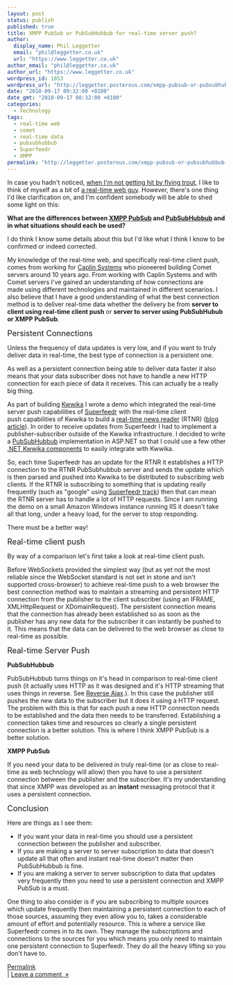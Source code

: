 ```yaml
---
layout: post
status: publish
published: true
title: XMPP PubSub or PubSubHubbub for real-time server push?
author:
  display_name: Phil Leggetter
  email: "phil@leggetter.co.uk"
  url: "https://www.leggetter.co.uk"
author_email: "phil@leggetter.co.uk"
author_url: "https://www.leggetter.co.uk"
wordpress_id: 1853
wordpress_url: "http://leggetter.posterous.com/xmpp-pubsub-or-pubsubhubbub-for-real-time-ser"
date: "2010-09-17 09:32:00 +0100"
date_gmt: "2010-09-17 08:32:00 +0100"
categories:
  - Technology
tags:
  - real-time web
  - comet
  - real-time data
  - pubsubhubbub
  - Superfeedr
  - XMPP
permalink: "http://leggetter.posterous.com/xmpp-pubsub-or-pubsubhubbub-for-real-time-ser"
---
```


<p>In case you hadn't noticed,&nbsp;<a href="http://leggetter.posterous.com/hit-roond-around-the-heed-head-by-a-faash-fis" >when I'm not getting hit by flying trout</a>, I like to think of myself as a bit of <a href="/" >a real-time web guy</a>. However, there's one thing I'd like clarification on, and I'm confident somebody will be able to shed some light on this:</p>
<p />
<strong>What are the differences between </strong><a href="http://xmpp.org/extensions/xep-0060.html"><strong>XMPP PubSub</strong></a><strong> and </strong><a href="http://code.google.com/apis/pubsubhubbub/"><strong>PubSubHubbub</strong></a><strong> and in what situations should each be used?</strong></p>

<p />
I do think I know some details about this but I'd like what I think I know to be confirmed or indeed corrected.</p>
<p />
My knowledge of the real-time web, and specifically real-time client push, comes from working for&nbsp;<a href="http://www.caplin.com/" >Caplin Systems</a>&nbsp;who pioneered building Comet servers around 10 years ago. From working with Caplin Systems and with Comet servers I've gained an understanding of how connections are made&nbsp;using different technologies&nbsp;and maintained in different scenarios. I also believe that I have a good understanding of what the best connection method is to deliver real-time data whether the delivery be from <strong>server to client using real-time client push</strong> or <strong>server to server using PubSubHubub or XMPP PubSub</strong>.</p>
<p />
<span style="font-size: large;">Persistent Connections</span></p>
<p />
Unless the frequency of data updates is very low, and if you want to truly deliver data in real-time, the best type of connection is a persistent one.</p>
<p />
As well as a persistent connection being able to deliver data faster it also means that your data subscriber does not have to handle a new HTTP connection for each piece of data it receives. This can actually be a really big thing.</p>
<p />
As part of building <a href="http://kwwika.com">Kwwika</a> I wrote a demo which integrated the real-time server push&nbsp;capabilities&nbsp;of <a href="http://superfeedr.com">Superfeedr</a> with the real-time client push&nbsp;capabilities&nbsp;of Kwwika to build a <a href="http://superfeedr.kwwika.com">real-time news reader</a>&nbsp;(RTNR) (<a href="/2010/08/26/real-time-news-reader-shows-off-push-to-browser.html">blog article</a>). In order to receive updates from Superfeedr I had to implement a publisher-subscriber outside of the Kwwika infrastructure. I decided to write a&nbsp;<a href="http://superfeedr.com/documentation#pubsubhubbub">PubSubHubbub</a>&nbsp;implementation in ASP.NET so that I could use a few other <a href="http://github.com/Kwwika/Kwwika-Components">.NET Kwwika components</a> to easily integrate with Kwwika.</p>
<p />
So,&nbsp;each time Superfeedr has an update for the&nbsp;RTNR&nbsp;it establishes a HTTP connection to the&nbsp;RTNR PubSubhubbub&nbsp;server and sends the update which is then parsed and pushed into Kwwika to be distributed to subscribing web clients. If the&nbsp;RTNR&nbsp;is subscribing to something that is updating really frequently (such as "google" using <a href="http://superfeedr.com/documentation#track">Superfeedr track</a>) then that can mean the&nbsp;RTNR&nbsp;server has to handle a lot of HTTP requests. Since I am running the demo on a small Amazon Windows instance running IIS it doesn't take all that long, under a heavy load, for the server to stop responding.</p>
<p />
There must be a better way!</p>
<p />
<span style="font-size: large;">Real-time client push</span></p>
<p />
By way of a comparison let's first take a look at real-time client push.</p>
<p />
Before WebSockets provided the simplest way&nbsp;(but as yet not the most reliable since the WebSocket standard is not set in stone and isn't supported cross-browser)&nbsp;to achieve real-time push to a web browser the best connection method was to maintain a streaming and persistent HTTP connection from the publisher to the client subscriber (using an IFRAME, XMLHttpRequest or XDomainRequest). The persistent connection means that the connection has already been established so as soon as the publisher has any new data for the subscriber it can instantly be pushed to it. This means that the data can be delivered to the web browser as close to real-time as possible.</p>
<p />
<span style="font-size: large;">Real-time Server Push</span></p>
<p />
<strong>PubSubHubbub</strong></p>
<p />
PubSubHubbub turns things on it's head in comparison to real-time client push (it actually uses HTTP as it was designed and it's HTTP streaming that uses things in reverse. See <a href="http://en.wikipedia.org/wiki/Reverse_Ajax">Reverse Ajax</a>.). In this case the publisher still pushes the new data to the subscriber but it does it using a HTTP request. The problem with this is that for each push a new HTTP connection needs to be established and the data then needs to be transferred. Establishing a connection takes time and resources so clearly a single persistent connection is a better solution. This is where I think XMPP PubSub is a better solution.</p>
<p />
<strong>XMPP PubSub</strong></p>
<p />
If you need your data to be delivered in truly real-time (or as close to real-time as web technology will allow) then you have to use a persistent connection between the publisher and the subscriber. It's my understanding that since XMPP was developed as an <strong>instant</strong> messaging protocol that it uses a persistent connection.</p>
<p />
<span style="font-size: large;">Conclusion</span></p>
<p />
Here are things as I see them:</p>
<ul>
<li>If you want your data in real-time you should use a persistent connection between the publisher and subscriber.</li>
<li>If you are making a server to server subscription to data that doesn't update all that often&nbsp;and instant real-time doesn't matter&nbsp;then PubSubHubbub is fine.</li>
<li>If you are making a server to server subscription to data that updates very frequently then you need to use a persistent connection and XMPP PubSub is a must.</li>
</ul>
<p>One thing to also consider is if you are subscribing to multiple sources which update frequently then maintaining a persistent connection to each of those sources, assuming they even allow you to, takes a considerable amount of effort and potentially resource. This is where a service like Superfeedr comes in to its own. They manage the subscriptions and connections to the sources for you which means you only need to maintain one persistent connection to Superfeedr. They do all the heavy lifting so you don't have to.</p>
<p><a href="http://leggetter.posterous.com/xmpp-pubsub-or-pubsubhubbub-for-real-time-ser">Permalink</a><br />
| <a href="http://leggetter.posterous.com/xmpp-pubsub-or-pubsubhubbub-for-real-time-ser#comment">Leave a comment&nbsp;&nbsp;&raquo;</a></p>
